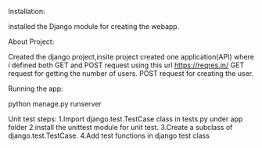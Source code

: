 Installation:

installed the Django module for creating the webapp.

About Project:

Created the django project,insite project created one application(API) where i defined both GET and POST request using this url https://reqres.in/
GET request for getting the number of users.
POST request for creating the user.


Running the app:

python manage.py runserver


Unit test steps:
        1.Import django.test.TestCase class in tests.py under app folder
        2.install the unittest module for unit test.
        3.Create a subclass of django.test.TestCase.
        4.Add test functions in django test class





